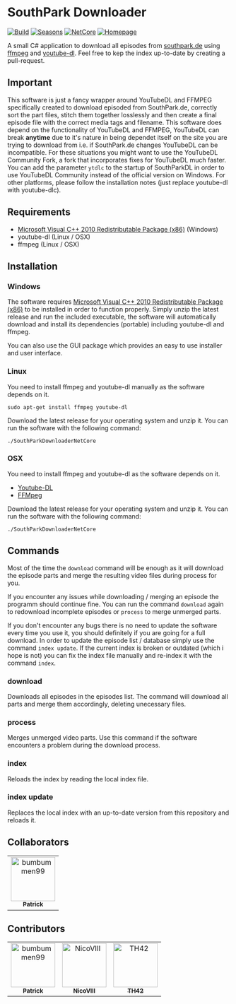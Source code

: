 # SouthPark Downloader
[![Build](https://github.com/bumbummen99/southparkdownloader/actions/workflows/Build.yml/badge.svg)](https://github.com/bumbummen99/southparkdownloader/actions/workflows/Build.yml)
[![Seasons](https://img.shields.io/badge/Seasons-24-brightgreen.svg)](https://github.com/bumbummen99/southparkdownloader)
[![NetCore](https://img.shields.io/badge/NetCore-3.1-green.svg)](https://github.com/bumbummen99/southparkdownloader)
[![Homepage](https://img.shields.io/badge/homepage-skyraptor.eu-informational.svg?style=flat&logo=appveyor)](https://skyraptor.eu)


A small C# application to download all episodes from [southpark.de](http://www.southpark.de/) using [ffmpeg](https://www.ffmpeg.org/) and [youtube-dl](https://rg3.github.io/youtube-dl/).
Feel free to kep the index up-to-date by creating a pull-request.

## Important
This software is just a fancy wrapper around YouTubeDL and FFMPEG specifically created to download episoded from SouthPark.de, correctly sort the part files, stitch them together losslessly and then create a final episode file with the correct media tags and filename.
This software does depend on the functionality of YouTubeDL and FFMPEG, YouTubeDL can break **anytime** due to it's nature in being dependet itself on the site you are trying to download from i.e. if SouthPark.de changes YouTubeDL can be incompatible. For these situations you might want to use the YouTubeDL Community Fork, a fork that incorporates fixes for YouTubeDL much faster. You can add the parameter `ytdlc` to the startup of SouthParkDL in order to use YouTubeDL Community instead of the official version on Windows. For other platforms, please follow the installation notes (just replace youtube-dl with youtube-dlc).

## Requirements
- [Microsoft Visual C++ 2010 Redistributable Package (x86)](https://www.microsoft.com/en-US/download/details.aspx?id=5555) (Windows)
- youtube-dl (Linux / OSX)
- ffmpeg (Linux / OSX)

## Installation
### Windows
The software requires [Microsoft Visual C++ 2010 Redistributable Package (x86)](https://www.microsoft.com/en-US/download/details.aspx?id=5555) to be installed in order to function properly.
Simply unzip the latest release and run the included executable, the software will automatically download and install its dependencies (portable) including youtube-dl and ffmpeg.

You can also use the GUI package which provides an easy to use installer and user interface.

### Linux
You need to install ffmpeg and youtube-dl manually as the software depends on it.

```
sudo apt-get install ffmpeg youtube-dl
```

Download the latest release for your operating system and unzip it. You can run the software with the following command:
```
./SouthParkDownloaderNetCore
```

### OSX
You need to install ffmpeg and youtube-dl as the software depends on it.

- [Youtube-DL](https://rg3.github.io/youtube-dl/download.html)
- [FFMpeg](https://evermeet.cx/ffmpeg/)

Download the latest release for your operating system and unzip it. You can run the software with the following command:
```
./SouthParkDownloaderNetCore
```

## Commands
Most of the time the ```download``` command will be enough as it will download the episode parts
and merge the resulting video files during process for you.

If you encounter any issues while downloading / merging an episode the programm should continue fine. You can
run the command ```download``` again to redownload incomplete episodes or ```process``` to merge unmerged parts.

If you don't encounter any bugs there is no need to update the software every time you use it, you should definitely if you are going for a full download.
In order to update the episode list / database simply use the command ```index update```. If the current index is broken or outdated (which i hope is not) you can fix 
the index file manually and re-index it with the command ```index```.

### download
Downloads all episodes in the episodes list. The command will download all parts and merge them accordingly, deleting unecessary files.

### process
Merges unmerged video parts. Use this command if the software encounters a problem during the download process.

### index
Reloads the index by reading the local index file.

### index update
Replaces the local index with an up-to-date version from this repository and reloads it.

## Collaborators

<!-- readme: collaborators -start -->
<table>
<tr>
    <td align="center">
        <a href="https://github.com/bumbummen99">
            <img src="https://avatars.githubusercontent.com/u/4533331?v=4" width="100;" alt="bumbummen99"/>
            <br />
            <sub><b>Patrick</b></sub>
        </a>
    </td></tr>
</table>
<!-- readme: collaborators -end -->

## Contributors

<!-- readme: contributors -start -->
<table>
<tr>
    <td align="center">
        <a href="https://github.com/bumbummen99">
            <img src="https://avatars.githubusercontent.com/u/4533331?v=4" width="100;" alt="bumbummen99"/>
            <br />
            <sub><b>Patrick</b></sub>
        </a>
    </td>
    <td align="center">
        <a href="https://github.com/NicoVIII">
            <img src="https://avatars.githubusercontent.com/u/3983345?v=4" width="100;" alt="NicoVIII"/>
            <br />
            <sub><b>NicoVIII</b></sub>
        </a>
    </td>
    <td align="center">
        <a href="https://github.com/TH42">
            <img src="https://avatars.githubusercontent.com/u/24369300?v=4" width="100;" alt="TH42"/>
            <br />
            <sub><b>TH42</b></sub>
        </a>
    </td></tr>
</table>
<!-- readme: contributors -end -->
